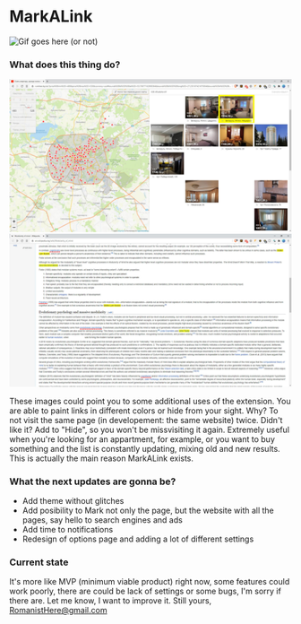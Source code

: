# MarkALink

![Gif goes here (or not)](additional/MarkALink-low.gif)

### What does this thing do?

![Example of using 1](additional/hide.jpg)
![Example of using 2](additional/mark.jpg)

These images could point you to some additional uses of the extension. You are able to paint links in different colors or hide from your sight. Why? To not visit the same page (in developement: the same website) twice. Didn't like it? Add to "Hide", so you won't be missvisiting it again. Extremely useful when you're looking for an appartment, for example, or you want to buy something and the list is constantly updating, mixing old and new results. This is actually the main reason MarkALink exists.


### What the next updates are gonna be?

- Add theme without glitches
- Add posibility to Mark not only the page, but the website with all the pages, say hello to search engines and ads
- Add time to notifications
- Redesign of options page and adding a lot of different settings

### Current state

It's more like MVP (minimum viable product) right now, some features could work poorly, there are could be lack of settings or some bugs, I'm sorry if there are. Let me know, I want to improve it. Still yours, RomanistHere@gmail.com
